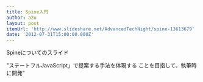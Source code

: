 ```yaml
---
title: Spine入門
author: azu
layout: post
itemUrl: 'http://www.slideshare.net/AdvancedTechNight/spine-13613679'
date: '2012-07-31T15:00:00.000Z'
---
```

Spineについてのスライド

"ステートフルJavaScript」で提案する手法を体現する ことを目指して、執筆時に開発"
